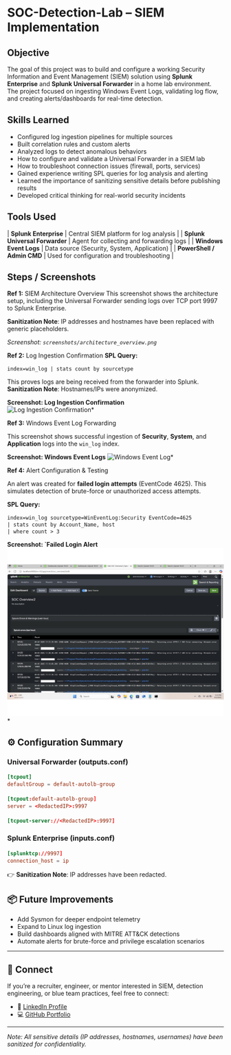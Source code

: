# SOC-Detection-Lab – SIEM Implementation

## Objective
The goal of this project was to build and configure a working Security Information and Event Management (SIEM) solution using **Splunk Enterprise** and **Splunk Universal Forwarder** in a home lab environment.  
The project focused on ingesting Windows Event Logs, validating log flow, and creating alerts/dashboards for real-time detection.

## Skills Learned
- Configured log ingestion pipelines for multiple sources
- Built correlation rules and custom alerts
- Analyzed logs to detect anomalous behaviors
- How to configure and validate a Universal Forwarder in a SIEM lab
- How to troubleshoot connection issues (firewall, ports, services)
- Gained experience writing SPL queries for log analysis and alerting
- Learned the importance of sanitizing sensitive details before publishing results
- Developed critical thinking for real-world security incidents

## Tools Used
| **Splunk Enterprise** | Central SIEM platform for log analysis |
| **Splunk Universal Forwarder** | Agent for collecting and forwarding logs |
| **Windows Event Logs** | Data source (Security, System, Application) |
| **PowerShell / Admin CMD** | Used for configuration and troubleshooting |

## Steps / Screenshots
**Ref 1:** SIEM Architecture Overview
This screenshot shows the architecture setup, including the Universal Forwarder sending logs over TCP port 9997 to Splunk Enterprise.

**Sanitization Note**: IP addresses and hostnames have been replaced with generic placeholders.

*Screenshot: `screenshots/architecture_overview.png`*

**Ref 2:** Log Ingestion Confirmation
**SPL Query:**
```spl
index=win_log | stats count by sourcetype
````

This proves logs are being received from the forwarder into Splunk.
**Sanitization Note**: Hostnames/IPs were anonymized.

**Screenshot: Log Ingestion Confirmation**  
![Log Ingestion Confirmation](https://github.com/)*

**Ref 3:** Windows Event Log Forwarding

This screenshot shows successful ingestion of **Security**, **System**, and **Application** logs into the `win_log` index.

**Screenshot: Windows Event Logs**
![Windows Event Log](https://github.com/antwoinecollins/SOC-Detection-Lab-SIEM-Implementation/blob/main/Log_Ingestion_Confirmation.jpg?raw=true)*

**Ref 4:** Alert Configuration & Testing

An alert was created for **failed login attempts** (EventCode 4625). This simulates detection of brute-force or unauthorized access attempts.

**SPL Query:**

```spl
index=win_log sourcetype=WinEventLog:Security EventCode=4625
| stats count by Account_Name, host
| where count > 3
```

**Screenshot: `Failed Login Alert**
![Failed Login Alert](https://github.com/antwoinecollins/SOC-Detection-Lab-SIEM-Implementation/blob/main/Splunk_Errors_In_Last_Hour.jpg?raw=true)*

## ⚙️ Configuration Summary

### Universal Forwarder (outputs.conf)

```conf
[tcpout]
defaultGroup = default-autolb-group

[tcpout:default-autolb-group]
server = <RedactedIP>:9997

[tcpout-server://<RedactedIP>:9997]
```

### Splunk Enterprise (inputs.conf)

```conf
[splunktcp://9997]
connection_host = ip
```

👉 **Sanitization Note**: IP addresses have been redacted.

## 📦 Future Improvements

* Add Sysmon for deeper endpoint telemetry
* Expand to Linux log ingestion
* Build dashboards aligned with MITRE ATT\&CK detections
* Automate alerts for brute-force and privilege escalation scenarios

---

## 🤝 Connect

If you’re a recruiter, engineer, or mentor interested in SIEM, detection engineering, or blue team practices, feel free to connect:

* 🔗 [LinkedIn Profile](#)
* 💻 [GitHub Portfolio](#)

---

*Note: All sensitive details (IP addresses, hostnames, usernames) have been sanitized for confidentiality.*
